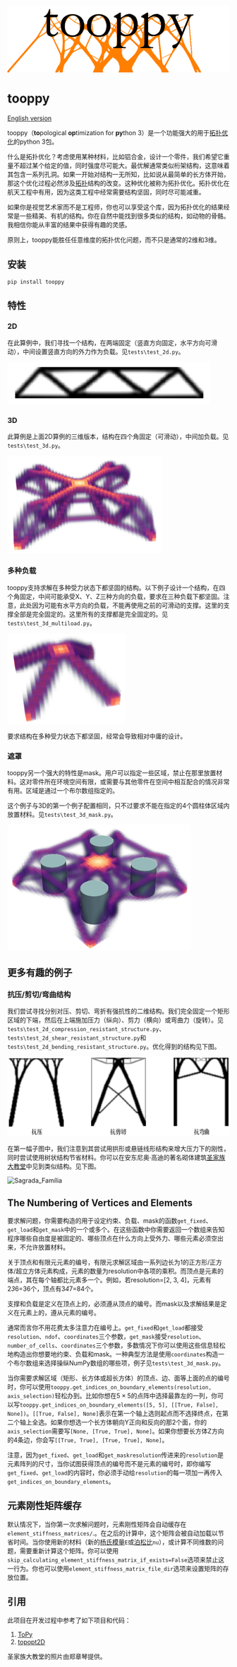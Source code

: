 ![logo](README.assets/logo.png)

# tooppy

[English version](README.md)

tooppy（**to**pological **op**timization for **py**thon 3）是一个功能强大的用于[拓扑优化](https://baike.baidu.com/item/%E6%8B%93%E6%89%91%E4%BC%98%E5%8C%96)的python 3包。

什么是拓扑优化？考虑使用某种材料，比如铝合金，设计一个零件，我们希望它重量不超过某个给定的值，同时强度尽可能大。最优解通常类似桁架结构，这意味着其包含一系列孔洞。如果一开始对结构一无所知，比如说从最简单的长方体开始，那这个优化过程必然涉及[拓扑](https://baike.baidu.com/item/%E6%8B%93%E6%89%91)结构的改变。这种优化被称为拓扑优化。拓扑优化在航天工程中有用，因为这类工程中经常需要结构坚固，同时尽可能减重。

如果你是视觉艺术家而不是工程师，你也可以享受这个库，因为拓扑优化的结果经常是一些精美、有机的结构。你在自然中能找到很多类似的结构，如动物的骨骼。我相信你能从丰富的结果中获得有趣的灵感。

原则上，tooppy能胜任任意维度的拓扑优化问题，而不只是通常的2维和3维。

## 安装

```bash
pip install tooppy
```

## 特性

### 2D

在此算例中，我们寻找一个结构，在两端固定（竖直方向固定，水平方向可滑动），中间设置竖直方向的外力作为负载。见`tests\test_2d.py`。

<img src="README.assets/result_2d_0.png" alt="result_2d" style="zoom:50%;" />

### 3D

此算例是上面2D算例的三维版本，结构在四个角固定（可滑动），中间加负载。见`tests\test_3d.py`。

<img src="README.assets/result_3d_0.png" alt="result_3d_0" style="zoom:67%;" />

### 多种负载

tooppy支持求解在多种受力状态下都坚固的结构。以下例子设计一个结构，在四个角固定，中间可能承受X、Y、Z三种方向的负载，要求在三种负载下都坚固。注意，此处因为可能有水平方向的负载，不能再使用之前的可滑动的支撑。这里的支撑全部是完全固定的。这里所有的支撑都是完全固定的。见`tests\test_3d_multiload.py`。

<img src="README.assets/result_3d_1.png" alt="result_3d_1" style="zoom:50%;" />

要求结构在多种受力状态下都坚固，经常会导致相对中庸的设计。

### 遮罩

tooppy另一个强大的特性是mask。用户可以指定一些区域，禁止在那里放置材料。这对零件所在环境空间有限，或需要与其他零件在空间中相互配合的情况非常有用。区域是通过一个布尔数组指定的。

这个例子与3D的第一个例子配置相同，只不过要求不能在指定的4个圆柱体区域内放置材料。见`tests\test_3d_mask.py`。

<img src="README.assets/result_3d_2.png" alt="result_3d_2" style="zoom:67%;" />

## 更多有趣的例子

### 抗压/剪切/弯曲结构

我们尝试寻找分别对压、剪切、弯折有强抗性的二维结构。我们完全固定一个矩形区域的下端，然后在上端施加压力（纵向）、剪力（横向）或弯曲力（旋转）。见`tests\test_2d_compression_resistant_structure.py`、`tests\test_2d_shear_resistant_structure.py`和`tests\test_2d_bending_resistant_structure.py`。优化得到的结构见下图。

![result_2d_csb_resistant](README.assets/result_2d_csb_resistant_zh-cn.png)

在第一幅子图中，我们注意到其尝试用拱形或悬链线形结构来增大压力下的刚性，同时尝试使用树状结构节省材料。你可以在安东尼奥·高迪的著名砌体建筑[圣家族大教堂](https://baike.baidu.com/item/%E5%9C%A3%E5%AE%B6%E6%97%8F%E5%A4%A7%E6%95%99%E5%A0%82)中见到类似结构。见下图。

<img src="README.assets/Sagrada_Família.jpg" alt="Sagrada_Família" />

## The Numbering of Vertices and Elements

要求解问题，你需要构造的用于设定约束、负载、mask的函数`get_fixed`、`get_load`和`get_mask`中的一个或多个。在这些函数中你需要返回一个数组来告知程序哪些自由度是被固定的、哪些顶点在什么方向上受外力、哪些元素必须空出来，不允许放置材料。

关于顶点和有限元元素的编号，有限元求解区域由一系列边长为1的正方形/正方体/超立方体元素构成，元素的数量为resolution中各项的乘积。而顶点是元素的端点，其在每个轴都比元素多一个。例如，若resolution=[2, 3, 4]，元素有2*3*6=36个，顶点有3*4*7=84个。

支撑和负载是定义在顶点上的，必须遵从顶点的编号。而mask以及求解结果是定义在元素上的，遵从元素的编号。

通常而言你不用花费太多注意力在编号上。`get_fixed`和`get_load`都接受`resolution`、`ndof`、`coordinates`三个参数，`get_mask`接受`resolution`、`number_of_cells`、`coordinates`三个参数，多数情况下你可以使用这些信息轻松地构造出你想要地约束、负载和mask。一种典型方法是使用`coordinates`构造一个布尔数组来选择操纵NumPy数组的哪些项，例子见`tests\test_3d_mask.py`。

当你需要求解区域（矩形、长方体或超长方体）的顶点、边、面等上面的点的编号时，你可以使用`tooppy.get_indices_on_boundary_elements(resolution, axis_selection)`轻松办到。比如你想在$5 \times 5$的点阵中选择最靠左的一列，你可以写`tooppy.get_indices_on_boundary_elements([5, 5], [[True, False], None])`。`[[True, False], None]`表示在第一个轴上选则起点而不选择终点，在第二个轴上全选。如果你想选一个长方体朝向Y正向和反向的那2个面，你的`axis_selection`需要写`[None, [True, True], None]`。如果你想要长方体Z方向的4条边，你会写`[[True, True], [True, True], None]`。

注意，因为`get_fixed`、`get_load`和`get_maskresolution`传进来的`resolution`是元素阵列的尺寸，当你试图获得顶点的编号而不是元素的编号时，即你编写`get_fixed`、`get_load`的内容时，你必须手动给`resolution`的每一项加一再传入`get_indices_on_boundary_elements`。

## 元素刚性矩阵缓存

默认情况下，当你第一次求解问题时，元素刚性矩阵会自动缓存在`element_stiffness_matrices/`.。在之后的计算中，这个矩阵会被自动加载以节省时间。当你使用新的材料（新的[杨氏模量](https://baike.baidu.com/item/%E6%9D%A8%E6%B0%8F%E6%A8%A1%E9%87%8F)`E`或[泊松比](https://baike.baidu.com/item/%E6%B3%8A%E6%9D%BE%E6%AF%94)`nu`），或计算不同维数的问题，需要重新计算这个矩阵。你可以使用`skip_calculating_element_stiffness_matrix_if_exists=False`选项来禁止这一行为。你也可以使用`element_stiffness_matrix_file_dir`选项来设置矩阵的存放位置。

## 引用

此项目在开发过程中参考了如下项目和代码：

1. [ToPy](https://github.com/williamhunter/topy)
2. [topopt2D](https://github.com/worbit/topopt2D/tree/master)

圣家族大教堂的照片由郑章琴提供。
